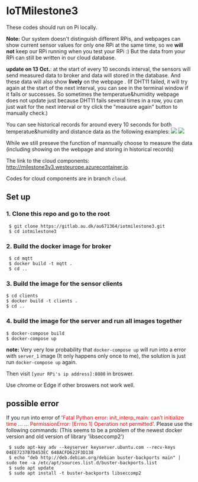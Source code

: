 # IoTMilestone3
These codes should run on Pi locally.

**Note:** Our system doesn't distinguish different RPis, and webpages can show current sensor values for only one RPi at the same time, so we **will not** keep our RPi running when you test your RPi :) But the data from your RPi can still be written in our cloud database. 

**update on 13 Oct.**: at the start of every 10 seconds interval, the sensors will send measured data to broker and data will stored in the database. And these data will also show **lively** on the webpage . (If DHT11 failed, it will try again at the start of the next interval, you can see in the terminal window if it fails or successes. So sometimes the temperatue&humidity webpage does not update just because DHT11 fails several times in a row, you can just wait for the next interval or try click the "meausre again" button to manually check.)

You can see historical records for around every 10 seconds for both temperatue&humidity and distance data as the following examples:
![](./img/1.png)
![](./img/2.jpg)

While we still preseve the function of mannually choose to measure the data (including showing on the webpage and storing in historical records)

The link to the cloud components: http://milestone3v3.westeurope.azurecontainer.io.

Codes for cloud components are in branch `cloud`.
## Set up
### 1. Clone this repo and go to the root
```shell
 $ git clone https://gitlab.au.dk/au671364/iotmilestone3.git
 $ cd iotmilestone3
```
### 2. Build the docker image for broker
```shell
 $ cd mqtt
 $ docker build -t mqtt .
 $ cd ..
 ```
### 3. Build the image for the sensor clients
```shell
$ cd clients
$ docker build -t clients .
$ cd ..
```
### 4. build the image for the server and run all images together
```shell
$ docker-compose build
$ docker-compose up
```

**note:** Very very low probability that `docker-compose up` will run into a error with `server_1` image (It only happens only once to me), the solution is just run `docker-compose up` again.

Then visit `[your RPi's ip address]:8080` in broswer.


Use chrome or Edge if other broswers not work well.

## possible error
If you run into error of '<span style="color:red">Fatal Python error: init_interp_main: can’t initialize time ... ... PermissionError: [Errno 1] Operation not permitted</span>'. Please use the following commands:
(This seems to be a problem of the newest docker version and old version of library 'libseccomp2')
```shell
 $ sudo apt-key adv --keyserver keyserver.ubuntu.com --recv-keys 04EE7237B7D453EC 648ACFD622F3D138
 $ echo "deb http://deb.debian.org/debian buster-backports main" | sudo tee -a /etc/apt/sources.list.d/buster-backports.list
 $ sudo apt update
 $ sudo apt install -t buster-backports libseccomp2
```




